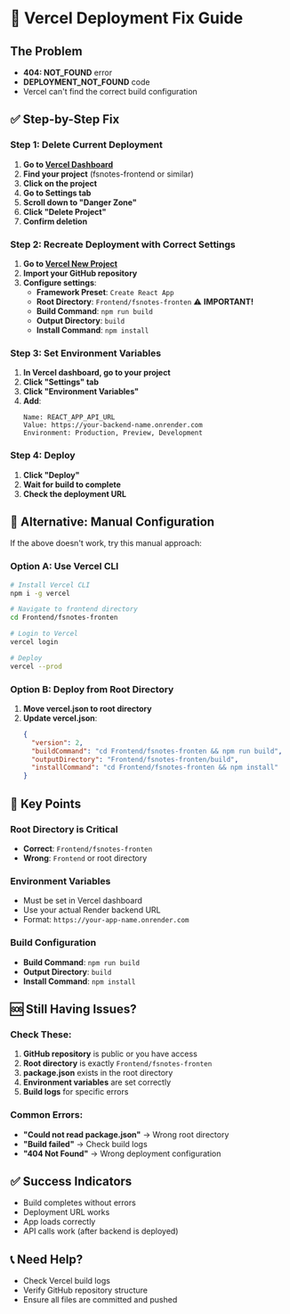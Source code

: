 # 🚨 Vercel Deployment Fix Guide

## The Problem
- **404: NOT_FOUND** error
- **DEPLOYMENT_NOT_FOUND** code
- Vercel can't find the correct build configuration

## ✅ Step-by-Step Fix

### Step 1: Delete Current Deployment
1. **Go to [Vercel Dashboard](https://vercel.com/dashboard)**
2. **Find your project** (fsnotes-frontend or similar)
3. **Click on the project**
4. **Go to Settings tab**
5. **Scroll down to "Danger Zone"**
6. **Click "Delete Project"**
7. **Confirm deletion**

### Step 2: Recreate Deployment with Correct Settings
1. **Go to [Vercel New Project](https://vercel.com/new)**
2. **Import your GitHub repository**
3. **Configure settings**:
   - **Framework Preset**: `Create React App`
   - **Root Directory**: `Frontend/fsnotes-fronten` ⚠️ **IMPORTANT!**
   - **Build Command**: `npm run build`
   - **Output Directory**: `build`
   - **Install Command**: `npm install`

### Step 3: Set Environment Variables
1. **In Vercel dashboard, go to your project**
2. **Click "Settings" tab**
3. **Click "Environment Variables"**
4. **Add**:
   ```
   Name: REACT_APP_API_URL
   Value: https://your-backend-name.onrender.com
   Environment: Production, Preview, Development
   ```

### Step 4: Deploy
1. **Click "Deploy"**
2. **Wait for build to complete**
3. **Check the deployment URL**

## 🔧 Alternative: Manual Configuration

If the above doesn't work, try this manual approach:

### Option A: Use Vercel CLI
```bash
# Install Vercel CLI
npm i -g vercel

# Navigate to frontend directory
cd Frontend/fsnotes-fronten

# Login to Vercel
vercel login

# Deploy
vercel --prod
```

### Option B: Deploy from Root Directory
1. **Move vercel.json to root directory**
2. **Update vercel.json**:
   ```json
   {
     "version": 2,
     "buildCommand": "cd Frontend/fsnotes-fronten && npm run build",
     "outputDirectory": "Frontend/fsnotes-fronten/build",
     "installCommand": "cd Frontend/fsnotes-fronten && npm install"
   }
   ```

## 🎯 Key Points

### Root Directory is Critical
- **Correct**: `Frontend/fsnotes-fronten`
- **Wrong**: `Frontend` or root directory

### Environment Variables
- Must be set in Vercel dashboard
- Use your actual Render backend URL
- Format: `https://your-app-name.onrender.com`

### Build Configuration
- **Build Command**: `npm run build`
- **Output Directory**: `build`
- **Install Command**: `npm install`

## 🆘 Still Having Issues?

### Check These:
1. **GitHub repository** is public or you have access
2. **Root directory** is exactly `Frontend/fsnotes-fronten`
3. **package.json** exists in the root directory
4. **Environment variables** are set correctly
5. **Build logs** for specific errors

### Common Errors:
- **"Could not read package.json"** → Wrong root directory
- **"Build failed"** → Check build logs
- **"404 Not Found"** → Wrong deployment configuration

## ✅ Success Indicators
- Build completes without errors
- Deployment URL works
- App loads correctly
- API calls work (after backend is deployed)

## 📞 Need Help?
- Check Vercel build logs
- Verify GitHub repository structure
- Ensure all files are committed and pushed
